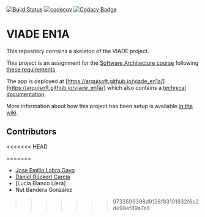 [![Build Status](https://travis-ci.org/Arquisoft/viade_en1a.svg?branch=master)](https://travis-ci.org/Arquisoft/viade_en1a)
[![codecov](https://codecov.io/gh/Arquisoft/viade_en1a/branch/master/graph/badge.svg)](https://codecov.io/gh/Arquisoft/viade_en1a)
[![Codacy Badge](https://api.codacy.com/project/badge/Grade/023c3cc59c984813bbc123d68bacf079)](https://www.codacy.com/gh/Arquisoft/viade_en1a?utm_source=github.com&amp;utm_medium=referral&amp;utm_content=Arquisoft/viade_en1a&amp;utm_campaign=Badge_Grade)

# VIADE EN1A

This repository contains a skeleton of the VIADE project.

This project is an assignment for the [Software Architecture course](https://arquisoft.github.io/) following [these requirements](https://labra.solid.community/public/SoftwareArchitecture/AssignmentDescription/).

The app is deployed at [https://arquisoft.github.io/viade_en1a/](https://arquisoft.github.io/viade_en1a/) which also contains a [technical documentation](https://arquisoft.github.io/viade_en1a/docs).

More information about how this project has been setup is available [in the wiki](https://github.com/Arquisoft/viade_en1a/wiki).

## Contributors

<<<<<<< HEAD

=======
- [Jose Emilio Labra Gayo](http://labra.weso.es)
- [Daniel Rückert García](https://polectron.xyz)
- [Lucía Blanco Llera]
- Nut Bandera González
>>>>>>> 9733599398d9128f83101932f6e2de98ef89a7a9
